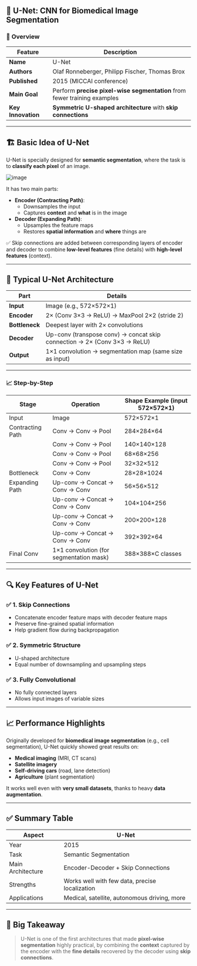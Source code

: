 ## 🧠 **U-Net: CNN for Biomedical Image Segmentation**

### 📌 **Overview**

| Feature               | Description                                          |
|------------------------|------------------------------------------------------|
| **Name**               | U-Net                                               |
| **Authors**            | Olaf Ronneberger, Philipp Fischer, Thomas Brox       |
| **Published**          | 2015 (MICCAI conference)                            |
| **Main Goal**          | Perform **precise pixel-wise segmentation** from fewer training examples |
| **Key Innovation**     | **Symmetric U-shaped architecture** with **skip connections** |

---

## 🏗️ **Basic Idea of U-Net**

U-Net is specially designed for **semantic segmentation**, where the task is to **classify each pixel** of an image.

![image](https://github.com/user-attachments/assets/0d0e6f8e-ec72-418f-aec7-360e82751153)

It has two main parts:
- **Encoder (Contracting Path)**:  
  - Downsamples the input
  - Captures **context** and **what** is in the image
- **Decoder (Expanding Path)**:  
  - Upsamples the feature maps
  - Restores **spatial information** and **where** things are

✅ Skip connections are added between corresponding layers of encoder and decoder to combine **low-level features** (fine details) with **high-level features** (context).

---

## 🧱 **Typical U-Net Architecture**

| **Part**         | **Details**                                              |
|------------------|-----------------------------------------------------------|
| **Input**         | Image (e.g., 572×572×1)                                  |
| **Encoder**       | 2× (Conv 3×3 → ReLU) → MaxPool 2×2 (stride 2)            |
| **Bottleneck**    | Deepest layer with 2× convolutions                       |
| **Decoder**       | Up-conv (transpose conv) → concat skip connection → 2× (Conv 3×3 → ReLU) |
| **Output**        | 1×1 convolution → segmentation map (same size as input)  |

---

### 📈 **Step-by-Step**

| Stage               | Operation                     | Shape Example (input 572×572×1) |
|---------------------|--------------------------------|-------------------------------|
| Input               | Image                          | 572×572×1                    |
| Contracting Path    | Conv → Conv → Pool             | 284×284×64                   |
|                     | Conv → Conv → Pool             | 140×140×128                  |
|                     | Conv → Conv → Pool             | 68×68×256                    |
|                     | Conv → Conv → Pool             | 32×32×512                    |
| Bottleneck          | Conv → Conv                    | 28×28×1024                   |
| Expanding Path      | Up-conv → Concat → Conv → Conv  | 56×56×512                    |
|                     | Up-conv → Concat → Conv → Conv  | 104×104×256                  |
|                     | Up-conv → Concat → Conv → Conv  | 200×200×128                  |
|                     | Up-conv → Concat → Conv → Conv  | 392×392×64                   |
| Final Conv          | 1×1 convolution (for segmentation mask) | 388×388×C classes |

---

## 🔍 **Key Features of U-Net**

### ✅ 1. **Skip Connections**
- Concatenate encoder feature maps with decoder feature maps
- Preserve fine-grained spatial information
- Help gradient flow during backpropagation

### ✅ 2. **Symmetric Structure**
- U-shaped architecture
- Equal number of downsampling and upsampling steps

### ✅ 3. **Fully Convolutional**
- No fully connected layers
- Allows input images of variable sizes

---

## 📈 **Performance Highlights**

Originally developed for **biomedical image segmentation** (e.g., cell segmentation), U-Net quickly showed great results on:
- **Medical imaging** (MRI, CT scans)
- **Satellite imagery**
- **Self-driving cars** (road, lane detection)
- **Agriculture** (plant segmentation)

It works well even with **very small datasets**, thanks to heavy **data augmentation**.

---

## ✅ **Summary Table**

| **Aspect**         | **U-Net**                                     |
|--------------------|-----------------------------------------------|
| Year               | 2015                                          |
| Task               | Semantic Segmentation                        |
| Main Architecture  | Encoder-Decoder + Skip Connections            |
| Strengths          | Works well with few data, precise localization |
| Applications       | Medical, satellite, autonomous driving, more |

---

## 🧠 **Big Takeaway**

> U-Net is one of the first architectures that made **pixel-wise segmentation** highly practical, by combining the **context** captured by the encoder with the **fine details** recovered by the decoder using **skip connections**.
